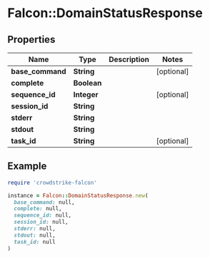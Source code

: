 # Falcon::DomainStatusResponse

## Properties

| Name | Type | Description | Notes |
| ---- | ---- | ----------- | ----- |
| **base_command** | **String** |  | [optional] |
| **complete** | **Boolean** |  |  |
| **sequence_id** | **Integer** |  | [optional] |
| **session_id** | **String** |  |  |
| **stderr** | **String** |  |  |
| **stdout** | **String** |  |  |
| **task_id** | **String** |  | [optional] |

## Example

```ruby
require 'crowdstrike-falcon'

instance = Falcon::DomainStatusResponse.new(
  base_command: null,
  complete: null,
  sequence_id: null,
  session_id: null,
  stderr: null,
  stdout: null,
  task_id: null
)
```

